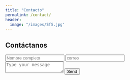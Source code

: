 ```yaml
---
title: "Contacto"
permalink: /contact/
header:
  image: "/images/SfS.jpg"
---
```


<div id="contact">
        <h2>Contáctanos</h2>
        <div id="contact-form">
                <form action="https://formspree.io/meqrblpk" method="POST">
                <input type="text" name="_nombre" placeholder="Nombre completo" required />
                <input type="email" name="_replyto" placeholder="correo" required>
                <textarea name="message" placeholder="Type your message" required></textarea>
                <button type="submit">Send</button>
            </form>
        </div>
    </div>
